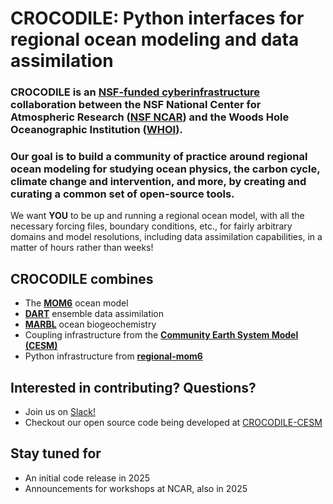 # CROCODILE: Python interfaces for regional ocean modeling and data assimilation

### CROCODILE is an [NSF-funded cyberinfrastructure](https://new.nsf.gov/funding/opportunities/cssi-cyberinfrastructure-sustained-scientific-innovation) collaboration between the NSF National Center for Atmospheric Research ([NSF NCAR](https://ncar.ucar.edu/)) and the Woods Hole Oceanographic Institution ([WHOI](https://www.whoi.edu/)).

### Our goal is to build a community of practice around regional ocean modeling for studying ocean physics, the carbon cycle, climate change and intervention, and more, by creating and curating a common set of open-source tools.

We want **YOU** to be up and running a regional ocean model, with all the necessary forcing files, boundary conditions, etc., for fairly arbitrary domains and model resolutions, including data assimilation capabilities, in a matter of hours rather than weeks!

## CROCODILE combines
- The **[MOM6](https://mom6-doctest.readthedocs.io/en/latest/index.html)** ocean model
- **[DART](https://dart.ucar.edu/)** ensemble data assimilation
- **[MARBL](https://marbl.readthedocs.io/)** ocean biogeochemistry
- Coupling infrastructure from the **[Community Earth System Model (CESM)](https://github.com/ESCOMP/CESM)**
- Python infrastructure from **[regional-mom6](https://github.com/COSIMA/regional-mom6)**

## Interested in contributing? Questions?
- Join us on [Slack!](https://crocodile-org.slack.com/)
- Checkout our open source code being developed at [CROCODILE-CESM](https://github.com/orgs/CROCODILE-CESM/repositories)

## Stay tuned for
- An initial code release in 2025
- Announcements for workshops at NCAR, also in 2025
